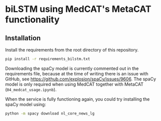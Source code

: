 # biLSTM using MedCAT's MetaCAT functionality

## Installation
Install the requirements from the root directory of this repository.
```bash
pip install -r requirements_bilstm.txt
```

Downloading the spaCy model is currently commented out in the requirements file, because at the time of writing there is an issue with GitHub, see https://github.com/explosion/spaCy/issues/9606. The spaCy model is only required when using MedCAT together with MetaCAT (`04_medcat_usage.ipynb`).

When the service is fully functioning again, you could try installing the spaCy model using:
```bash
python -m spacy download nl_core_news_lg
``` 
